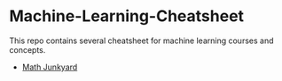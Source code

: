 # Machine-Learning-Cheatsheet
This repo contains several cheatsheet for machine learning courses and concepts.

* [Math Junkyard](CheatSheets/Math.pdf)